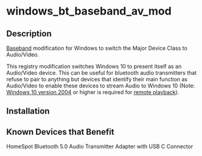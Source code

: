 # windows_bt_baseband_av_mod

Description
-

[Baseband](https://www.bluetooth.com/specifications/assigned-numbers/baseband/) modification for Windows to switch the Major Device Class to Audio/Video.

This registry modification switches Windows 10 to present itself as an Audio/Video device. This can be useful for bluetooth audio transmitters that refuse to pair to anything but devices that identify their main function as Audio/Video to enable these devices to stream Audio to Windows 10 (Note: [Windows 10 version 2004](https://docs.microsoft.com/en-us/windows/whats-new/whats-new-windows-10-version-2004) or higher is required for [remote playback](https://docs.microsoft.com/en-us/windows/uwp/audio-video-camera/enable-remote-audio-playback)).


Installation
-

Known Devices that Benefit
-
HomeSpot Bluetooth 5.0 Audio Transmitter Adapter with USB C Connector

